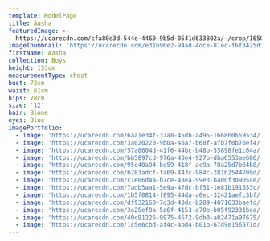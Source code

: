 ```yaml
---
template: ModelPage
title: Aasha
featuredImage: >-
  https://ucarecdn.com/cfa80e3d-544e-4460-9b5d-0541d633802a/-/crop/1650x974/0,24/-/preview/
imageThumbnail: 'https://ucarecdn.com/e31b96e2-94ad-4dce-81ec-f6f3425df831/'
firstName: Aasha
collection: Boys
height: 153cm
measurementType: chest
bust: 72cm
waist: 61cm
hips: 78cm
size: '12'
hair: Blone
eyes: Blue
imagePortfolio:
  - image: 'https://ucarecdn.com/6aa1e34f-37a8-45db-a495-166860659534/'
  - image: 'https://ucarecdn.com/3a020220-9b0a-46a7-b68f-afb7f0b76ef4/'
  - image: 'https://ucarecdn.com/57a0604d-41f6-44bc-b48b-55898fe1c64a/'
  - image: 'https://ucarecdn.com/bb5897cd-976a-43e4-927b-dba6553ae686/'
  - image: 'https://ucarecdn.com/95c40a94-be59-418f-ac9a-78a25d7b64b8/'
  - image: 'https://ucarecdn.com/b283adcf-fa69-443c-984c-281b2544709d/'
  - image: 'https://ucarecdn.com/c1e06d4a-b7ce-48ea-99e3-ba00f30905ce/'
  - image: 'https://ucarecdn.com/7adb5aa1-5e9a-47dc-bf51-1e81b191553c/'
  - image: 'https://ucarecdn.com/1b5f0814-f895-44da-a0ec-32421aefc3bf/'
  - image: 'https://ucarecdn.com/df932160-7d3d-43dc-b209-4071633baefd/'
  - image: 'https://ucarecdn.com/3e25ef0a-5a6f-4153-a70b-b05f92331bea/'
  - image: 'https://ucarecdn.com/40c91226-9975-4672-9db0-a02471a97675/'
  - image: 'https://ucarecdn.com/1c5e6cbd-af4c-4bd4-b01b-67d9e156571d/'
---
```



